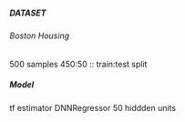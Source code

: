 
##### DATASET
###### Boston Housing
500 samples
450:50 :: train:test split

##### Model
tf estimator DNNRegressor
50 hiddden units
